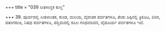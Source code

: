 +++
title = "039 ಸೀತಳಾನ್ತಕ ಕುಣ್ಡ"

+++
39. ಪೂರ್ವದಲ್ಲಿ ಸೀತಳಾಂತಕ, ಕುಂಡ, ಮಲಯ, ವೈರಂತಕ ಪರ್ವತಗಳೂ, ತೆಂಕು ದಿಕ್ಕಿನಲ್ಲಿ ತ್ರಿಕೂಟ, ಶಿಶಿರ, ಪತಂಗರುಚಿ, ನಿಷಧ ಪರ್ವತಗಳೂ, ಪಶ್ಚಿಮದಲ್ಲಿ ಕಪಿಲ ಗಂಧಮಾದನ, ವೈಡೂರ್ಯ ಪರ್ವತಗಳೂ ಇವೆ.